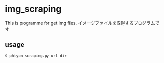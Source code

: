 # img_scraping
This is programme for get img files.
イメージファイルを取得するプログラムです

## usage
```
$ phtyon scraping.py url dir
```
